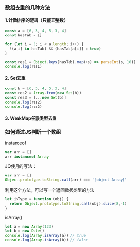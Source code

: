 ### 数组去重的几种方法

#### 1.计数排序的逻辑（只能正整数）
```js
const a = [6, 3, 4, 5, 3, 4]
const hasTab = {}

for (let i = 0; i < a.length; i++) {
  !(a[i] in hasTab) && (hasTab[a[i]] = true)
}

const res1 = Object.keys(hasTab).map((s) => parseInt(s, 10))
console.log(res1)
```

#### 2. Set去重
```js
const b = [6, 3, 4, 5, 3, 4]
const res2 = Array.from(new Set(b))
const res3 = [...new Set(b)]
console.log(res2)
console.log(res3)
```

#### 3. WeakMap任意类型去重


### 如何通过JS判断一个数组

instanceof
```js
var arr = []
arr instanceof Array
```

JQ使用的写法：
```js
var arr = []
Object.prototype.toString.call(arr) === '[object Array]'
```

利用这个方法，可以写一个返回数据类型的方法
```js
let isType = function (obj) {
  return Object.prototype.toString.call(obj).slice(8,-1)
}
```

isArray()
```js
let a = new Array(123)
let b = new Date()
console.log(Array.isArray(a)) // true
console.log(Array.isArray(b)) // false
```

